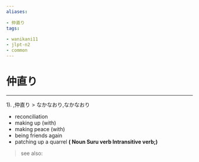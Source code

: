 ```yaml
---
aliases:
    
- 仲直り
tags:
    
- wanikani11
- jlpt-n2
- common
---
```


# 仲直り
---
1).
,仲直り > なかなおり,なかなおり

- reconciliation
- making up (with)
- making peace (with)
- being friends again
- patching up a quarrel
**( Noun Suru verb Intransitive verb;)**
> see also: 
            